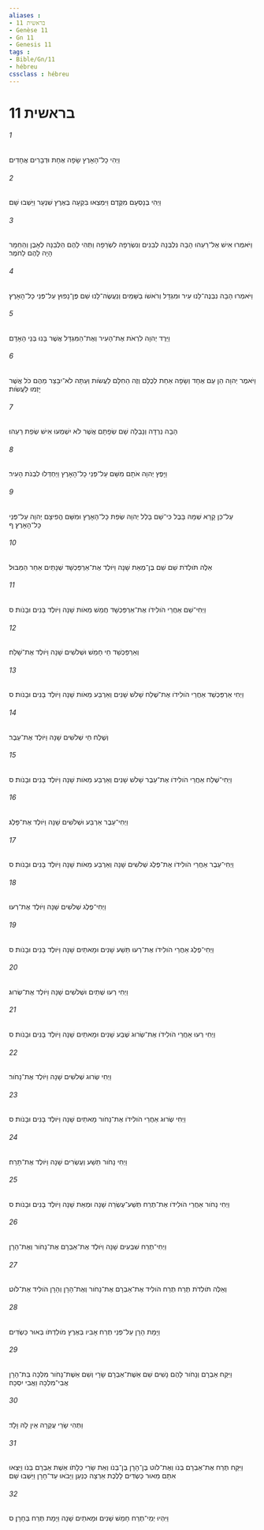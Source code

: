 ```yaml
---
aliases : 
- בראשית 11
- Genèse 11
- Gn 11
- Genesis 11
tags : 
- Bible/Gn/11
- hébreu
cssclass : hébreu
---
```


# בראשית 11

###### 1
וַיְהִי כָל־הָאָרֶץ שָׂפָה אֶחָת וּדְבָרִים אֲחָדִים׃
###### 2
וַיְהִי בְּנָסְעָם מִקֶּדֶם וַיִּמְצְאוּ בִקְעָה בְּאֶרֶץ שִׁנְעָר וַיֵּשְׁבוּ שָׁם׃
###### 3
וַיֹּאמְרוּ אִישׁ אֶל־רֵעֵהוּ הָבָה נִלְבְּנָה לְבֵנִים וְנִשְׂרְפָה לִשְׂרֵפָה וַתְּהִי לָהֶם הַלְּבֵנָה לְאָבֶן וְהַחֵמָר הָיָה לָהֶם לַחֹמֶר׃
###### 4
וַיֹּאמְרוּ הָבָה נִבְנֶה־לָּנוּ עִיר וּמִגְדָּל וְרֹאשֹׁו בַשָּׁמַיִם וְנַעֲשֶׂה־לָּנוּ שֵׁם פֶּן־נָפוּץ עַל־פְּנֵי כָל־הָאָרֶץ׃
###### 5
וַיֵּרֶד יְהוָה לִרְאֹת אֶת־הָעִיר וְאֶת־הַמִּגְדָּל אֲשֶׁר בָּנוּ בְּנֵי הָאָדָם׃
###### 6
וַיֹּאמֶר יְהוָה הֵן עַם אֶחָד וְשָׂפָה אַחַת לְכֻלָּם וְזֶה הַחִלָּם לַעֲשֹׂות וְעַתָּה לֹא־יִבָּצֵר מֵהֶם כֹּל אֲשֶׁר יָזְמוּ לַעֲשֹׂות׃
###### 7
הָבָה נֵרְדָה וְנָבְלָה שָׁם שְׂפָתָם אֲשֶׁר לֹא יִשְׁמְעוּ אִישׁ שְׂפַת רֵעֵהוּ׃
###### 8
וַיָּפֶץ יְהוָה אֹתָם מִשָּׁם עַל־פְּנֵי כָל־הָאָרֶץ וַיַּחְדְּלוּ לִבְנֹת הָעִיר׃
###### 9
עַל־כֵּן קָרָא שְׁמָהּ בָּבֶל כִּי־שָׁם בָּלַל יְהוָה שְׂפַת כָּל־הָאָרֶץ וּמִשָּׁם הֱפִיצָם יְהוָה עַל־פְּנֵי כָּל־הָאָרֶץ׃ ף
###### 10
אֵלֶּה תֹּולְדֹת שֵׁם שֵׁם בֶּן־מְאַת שָׁנָה וַיֹּולֶד אֶת־אַרְפַּכְשָׁד שְׁנָתַיִם אַחַר הַמַּבּוּל׃
###### 11
וַיְחִי־שֵׁם אַחֲרֵי הֹולִידֹו אֶת־אַרְפַּכְשָׁד חֲמֵשׁ מֵאֹות שָׁנָה וַיֹּולֶד בָּנִים וּבָנֹות׃ ס
###### 12
וְאַרְפַּכְשַׁד חַי חָמֵשׁ וּשְׁלֹשִׁים שָׁנָה וַיֹּולֶד אֶת־שָׁלַח׃
###### 13
וַיְחִי אַרְפַּכְשַׁד אַחֲרֵי הֹולִידֹו אֶת־שֶׁלַח שָׁלֹשׁ שָׁנִים וְאַרְבַּע מֵאֹות שָׁנָה וַיֹּולֶד בָּנִים וּבָנֹות׃ ס
###### 14
וְשֶׁלַח חַי שְׁלֹשִׁים שָׁנָה וַיֹּולֶד אֶת־עֵבֶר׃
###### 15
וַיְחִי־שֶׁלַח אַחֲרֵי הֹולִידֹו אֶת־עֵבֶר שָׁלֹשׁ שָׁנִים וְאַרְבַּע מֵאֹות שָׁנָה וַיֹּולֶד בָּנִים וּבָנֹות׃ ס
###### 16
וַיְחִי־עֵבֶר אַרְבַּע וּשְׁלֹשִׁים שָׁנָה וַיֹּולֶד אֶת־פָּלֶג׃
###### 17
וַיְחִי־עֵבֶר אַחֲרֵי הֹולִידֹו אֶת־פֶּלֶג שְׁלֹשִׁים שָׁנָה וְאַרְבַּע מֵאֹות שָׁנָה וַיֹּולֶד בָּנִים וּבָנֹות׃ ס
###### 18
וַיְחִי־פֶלֶג שְׁלֹשִׁים שָׁנָה וַיֹּולֶד אֶת־רְעוּ׃
###### 19
וַיְחִי־פֶלֶג אַחֲרֵי הֹולִידֹו אֶת־רְעוּ תֵּשַׁע שָׁנִים וּמָאתַיִם שָׁנָה וַיֹּולֶד בָּנִים וּבָנֹות׃ ס
###### 20
וַיְחִי רְעוּ שְׁתַּיִם וּשְׁלֹשִׁים שָׁנָה וַיֹּולֶד אֶת־שְׂרוּג׃
###### 21
וַיְחִי רְעוּ אַחֲרֵי הֹולִידֹו אֶת־שְׂרוּג שֶׁבַע שָׁנִים וּמָאתַיִם שָׁנָה וַיֹּולֶד בָּנִים וּבָנֹות׃ ס
###### 22
וַיְחִי שְׂרוּג שְׁלֹשִׁים שָׁנָה וַיֹּולֶד אֶת־נָחֹור׃
###### 23
וַיְחִי שְׂרוּג אַחֲרֵי הֹולִידֹו אֶת־נָחֹור מָאתַיִם שָׁנָה וַיֹּולֶד בָּנִים וּבָנֹות׃ ס
###### 24
וַיְחִי נָחֹור תֵּשַׁע וְעֶשְׂרִים שָׁנָה וַיֹּולֶד אֶת־תָּרַח׃
###### 25
וַיְחִי נָחֹור אַחֲרֵי הֹולִידֹו אֶת־תֶּרַח תְּשַׁע־עֶשְׂרֵה שָׁנָה וּמְאַת שָׁנָה וַיֹּולֶד בָּנִים וּבָנֹות׃ ס
###### 26
וַיְחִי־תֶרַח שִׁבְעִים שָׁנָה וַיֹּולֶד אֶת־אַבְרָם אֶת־נָחֹור וְאֶת־הָרָן׃
###### 27
וְאֵלֶּה תֹּולְדֹת תֶּרַח תֶּרַח הֹולִיד אֶת־אַבְרָם אֶת־נָחֹור וְאֶת־הָרָן וְהָרָן הֹולִיד אֶת־לֹוט׃
###### 28
וַיָּמָת הָרָן עַל־פְּנֵי תֶּרַח אָבִיו בְּאֶרֶץ מֹולַדְתֹּו בְּאוּר כַּשְׂדִּים׃
###### 29
וַיִּקַּח אַבְרָם וְנָחֹור לָהֶם נָשִׁים שֵׁם אֵשֶׁת־אַבְרָם שָׂרָי וְשֵׁם אֵשֶׁת־נָחֹור מִלְכָּה בַּת־הָרָן אֲבִי־מִלְכָּה וַאֲבִי יִסְכָּה׃
###### 30
וַתְּהִי שָׂרַי עֲקָרָה אֵין לָהּ וָלָד׃
###### 31
וַיִּקַּח תֶּרַח אֶת־אַבְרָם בְּנֹו וְאֶת־לֹוט בֶּן־הָרָן בֶּן־בְּנֹו וְאֵת שָׂרַי כַּלָּתֹו אֵשֶׁת אַבְרָם בְּנֹו וַיֵּצְאוּ אִתָּם מֵאוּר כַּשְׂדִּים לָלֶכֶת אַרְצָה כְּנַעַן וַיָּבֹאוּ עַד־חָרָן וַיֵּשְׁבוּ שָׁם׃
###### 32
וַיִּהְיוּ יְמֵי־תֶרַח חָמֵשׁ שָׁנִים וּמָאתַיִם שָׁנָה וַיָּמָת תֶּרַח בְּחָרָן׃ ס
